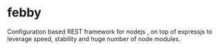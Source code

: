 # febby
Configuration based REST framework  for nodejs , on top of expressjs to leverage speed, stability and huge number of node modules.

